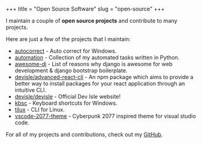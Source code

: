 +++
title = "Open Source Software"
slug = "open-source"
+++

I maintain a couple of **open source projects** and contribute to many projects.

Here are just a few of the projects that I maintain:

- [autocorrect](https://github.com/endormi/autocorrect) - Auto correct for Windows.
- [automation](https://github.com/endormi/automation) - Collection of my automated tasks written in Python.
- [awesome-dj](https://github.com/endormi/awesome-dj) - List of reasons why django is awesome for web development & django bootstrap boilerplate.
- [devisle/advanced-react-cli](https://github.com/devisle/advanced-react-cli) - An npm package which aims to provide a better way to install packages for your react application through an intuitive CLI.
- [devisle/devisle](https://github.com/devisle/devisle) - Official Dev Isle website!
- [kbsc](https://github.com/endormi/kbsc) - Keyboard shortcuts for Windows.
- [tilux](https://github.com/endormi/tilux) - CLI for Linux.
- [vscode-2077-theme](https://github.com/endormi/vscode-2077-theme) - Cyberpunk 2077 inspired theme for visual studio code.

For all of my projects and contributions, check out my [GitHub](https://github.com/endormi).

